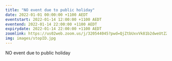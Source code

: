 ```yaml
---
title: "NO event due to public holiday"
date: 2022-01-01 00:00:00 +1100 AEDT
eventstart: 2022-01-14 12:00:00 +1100 AEDT
eventend: 2022-01-14 22:00:00 +1100 AEDT
expirydate: 2022-01-14 22:00:00 +1100 AEDT
zoomlink: https://us02web.zoom.us/j/320544045?pwd=QjZtbUxvVk81b2dweUtZZTE3ZE9IZz09
img: images/stopID.jpg
---
```


NO event due to public holiday